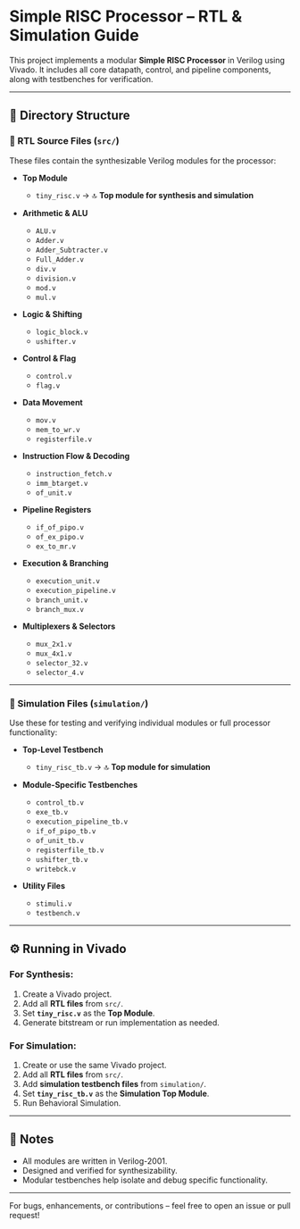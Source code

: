 # Simple RISC Processor – RTL & Simulation Guide

This project implements a modular **Simple RISC Processor** in Verilog using Vivado. It includes all core datapath, control, and pipeline components, along with testbenches for verification.

---

## 📁 Directory Structure

### 🔧 RTL Source Files (`src/`)

These files contain the synthesizable Verilog modules for the processor:

- **Top Module**
  - `tiny_risc.v` → 🔝 **Top module for synthesis and simulation**

- **Arithmetic & ALU**
  - `ALU.v`
  - `Adder.v`
  - `Adder_Subtracter.v`
  - `Full_Adder.v`
  - `div.v`
  - `division.v`
  - `mod.v`
  - `mul.v`

- **Logic & Shifting**
  - `logic_block.v`
  - `ushifter.v`

- **Control & Flag**
  - `control.v`
  - `flag.v`

- **Data Movement**
  - `mov.v`
  - `mem_to_wr.v`
  - `registerfile.v`

- **Instruction Flow & Decoding**
  - `instruction_fetch.v`
  - `imm_btarget.v`
  - `of_unit.v`

- **Pipeline Registers**
  - `if_of_pipo.v`
  - `of_ex_pipo.v`
  - `ex_to_mr.v`

- **Execution & Branching**
  - `execution_unit.v`
  - `execution_pipeline.v`
  - `branch_unit.v`
  - `branch_mux.v`

- **Multiplexers & Selectors**
  - `mux_2x1.v`
  - `mux_4x1.v`
  - `selector_32.v`
  - `selector_4.v`

---

### 🧪 Simulation Files (`simulation/`)

Use these for testing and verifying individual modules or full processor functionality:

- **Top-Level Testbench**
  - `tiny_risc_tb.v` → 🔝 **Top module for simulation**

- **Module-Specific Testbenches**
  - `control_tb.v`
  - `exe_tb.v`
  - `execution_pipeline_tb.v`
  - `if_of_pipo_tb.v`
  - `of_unit_tb.v`
  - `registerfile_tb.v`
  - `ushifter_tb.v`
  - `writebck.v`

- **Utility Files**
  - `stimuli.v`
  - `testbench.v`

---

## ⚙️ Running in Vivado

### For Synthesis:
1. Create a Vivado project.
2. Add all **RTL files** from `src/`.
3. Set **`tiny_risc.v`** as the **Top Module**.
4. Generate bitstream or run implementation as needed.

### For Simulation:
1. Create or use the same Vivado project.
2. Add all **RTL files** from `src/`.
3. Add **simulation testbench files** from `simulation/`.
4. Set **`tiny_risc_tb.v`** as the **Simulation Top Module**.
5. Run Behavioral Simulation.

---

## 📌 Notes

- All modules are written in Verilog-2001.
- Designed and verified for synthesizability.
- Modular testbenches help isolate and debug specific functionality.

---

For bugs, enhancements, or contributions – feel free to open an issue or pull request!
